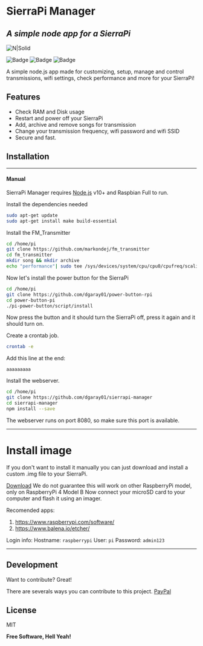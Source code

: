 # SierraPi Manager
## _A simple node app for a SierraPi_

![N|Solid](	https://img.shields.io/badge/Raspberry%20Pi-A22846?style=for-the-badge&logo=Raspberry%20Pi&logoColor=white)

![Badge](https://img.shields.io/github/license/dgaray01/sierrapi-manager?label=License)
![Badge](https://img.shields.io/github/last-commit/dgaray01/sierrapi-manager?label=Last%20commit)
![Badge](https://img.shields.io/github/forks/dgaray01/sierrapi-manager?style=social)


A simple node.js app made for customizing, setup, manage
and control transmissions, wifi settings, check performance
and more for your SierraPi!
## Features

- Check RAM and Disk usage
- Restart and power off your SierraPi
- Add, archive and remove songs for transmission
- Change your transmission frequency, wifi password and wifi SSID
- Secure and fast.

## Installation

___

#### Manual
SierraPi Manager requires [Node.js](https://nodejs.org/) v10+ and Raspbian Full to run.

Install the dependencies needed
```sh
sudo apt-get update
sudo apt-get install make build-essential
```

Install the FM_Transmitter
```sh
cd /home/pi
git clone https://github.com/markondej/fm_transmitter
cd fm_transmitter
mkdir song && mkdir archive
echo "performance"| sudo tee /sys/devices/system/cpu/cpu0/cpufreq/scaling_governor
```
Now let's install the power button for the SierraPi
```sh
cd /home/pi
git clone https://github.com/dgaray01/power-button-rpi
cd power-button-pi
./pi-power-button/script/install
```
Now press the button and it should turn the SierraPi off, press it again and it should turn on.

Create a crontab job.
```sh
crontab -e
```
Add this line at the end:
```crontab
aaaaaaaaa
```
Install the webserver.

```sh
cd /home/pi
git clone https://github.com/dgaray01/sierrapi-manager
cd sierrapi-manager
npm install --save
```
The webserver runs on port 8080, so make sure this port is available.

___
# Install image
If you don't want to install it manually you can just download and install a custom .img file 
to your SierraPi.

[Download](http://cdn.dgaray.me/sierrapi1.img)
We do not guarantee this will work on other RaspberryPi model, only on RaspberryPi 4 Model B
Now connect your microSD card to your computer and flash it using an imager. 

Recomended apps:
1) https://www.raspberrypi.com/software/
2) https://www.balena.io/etcher/

Login info:
Hostname: ``raspberrypi``
User: ``pi``
Password: ``admin123``

---
## Development

Want to contribute? Great!

There are severals ways you can contribute to this project.
[PayPal](https://paypal.me/dgaray01)

## License

MIT

**Free Software, Hell Yeah!**
